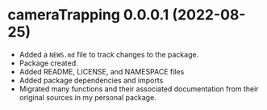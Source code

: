 # cameraTrapping 0.0.0.1 (2022-08-25)

* Added a `NEWS.md` file to track changes to the package.
* Package created. 
* Added README, LICENSE, and NAMESPACE files
* Added package dependencies and imports
* Migrated many functions and their associated documentation from their original sources in my personal package.
 
